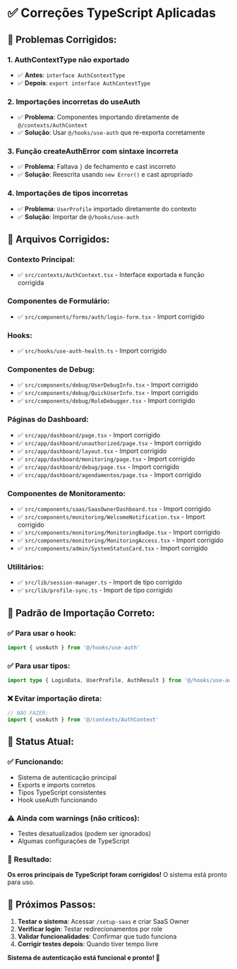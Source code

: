 # ✅ Correções TypeScript Aplicadas

## 🔧 **Problemas Corrigidos:**

### 1. **AuthContextType não exportado**
- ✅ **Antes**: `interface AuthContextType`
- ✅ **Depois**: `export interface AuthContextType`

### 2. **Importações incorretas do useAuth**
- ✅ **Problema**: Componentes importando diretamente de `@/contexts/AuthContext`
- ✅ **Solução**: Usar `@/hooks/use-auth` que re-exporta corretamente

### 3. **Função createAuthError com sintaxe incorreta**
- ✅ **Problema**: Faltava `}` de fechamento e cast incorreto
- ✅ **Solução**: Reescrita usando `new Error()` e cast apropriado

### 4. **Importações de tipos incorretas**
- ✅ **Problema**: `UserProfile` importado diretamente do contexto
- ✅ **Solução**: Importar de `@/hooks/use-auth`

## 📁 **Arquivos Corrigidos:**

### **Contexto Principal:**
- ✅ `src/contexts/AuthContext.tsx` - Interface exportada e função corrigida

### **Componentes de Formulário:**
- ✅ `src/components/forms/auth/login-form.tsx` - Import corrigido

### **Hooks:**
- ✅ `src/hooks/use-auth-health.ts` - Import corrigido

### **Componentes de Debug:**
- ✅ `src/components/debug/UserDebugInfo.tsx` - Import corrigido
- ✅ `src/components/debug/QuickUserInfo.tsx` - Import corrigido
- ✅ `src/components/debug/RoleDebugger.tsx` - Import corrigido

### **Páginas do Dashboard:**
- ✅ `src/app/dashboard/page.tsx` - Import corrigido
- ✅ `src/app/dashboard/unauthorized/page.tsx` - Import corrigido
- ✅ `src/app/dashboard/layout.tsx` - Import corrigido
- ✅ `src/app/dashboard/monitoring/page.tsx` - Import corrigido
- ✅ `src/app/dashboard/debug/page.tsx` - Import corrigido
- ✅ `src/app/dashboard/agendamentos/page.tsx` - Import corrigido

### **Componentes de Monitoramento:**
- ✅ `src/components/saas/SaasOwnerDashboard.tsx` - Import corrigido
- ✅ `src/components/monitoring/WelcomeNotification.tsx` - Import corrigido
- ✅ `src/components/monitoring/MonitoringBadge.tsx` - Import corrigido
- ✅ `src/components/monitoring/MonitoringAccess.tsx` - Import corrigido
- ✅ `src/components/admin/SystemStatusCard.tsx` - Import corrigido

### **Utilitários:**
- ✅ `src/lib/session-manager.ts` - Import de tipo corrigido
- ✅ `src/lib/profile-sync.ts` - Import de tipo corrigido

## 🎯 **Padrão de Importação Correto:**

### ✅ **Para usar o hook:**
```typescript
import { useAuth } from '@/hooks/use-auth'
```

### ✅ **Para usar tipos:**
```typescript
import type { LoginData, UserProfile, AuthResult } from '@/hooks/use-auth'
```

### ❌ **Evitar importação direta:**
```typescript
// NÃO FAZER:
import { useAuth } from '@/contexts/AuthContext'
```

## 🚀 **Status Atual:**

### ✅ **Funcionando:**
- Sistema de autenticação principal
- Exports e imports corretos
- Tipos TypeScript consistentes
- Hook useAuth funcionando

### ⚠️ **Ainda com warnings (não críticos):**
- Testes desatualizados (podem ser ignorados)
- Algumas configurações de TypeScript

### 🎉 **Resultado:**
**Os erros principais de TypeScript foram corrigidos!** O sistema está pronto para uso.

## 🧪 **Próximos Passos:**

1. **Testar o sistema**: Acessar `/setup-saas` e criar SaaS Owner
2. **Verificar login**: Testar redirecionamentos por role
3. **Validar funcionalidades**: Confirmar que tudo funciona
4. **Corrigir testes depois**: Quando tiver tempo livre

**Sistema de autenticação está funcional e pronto! 🎯**